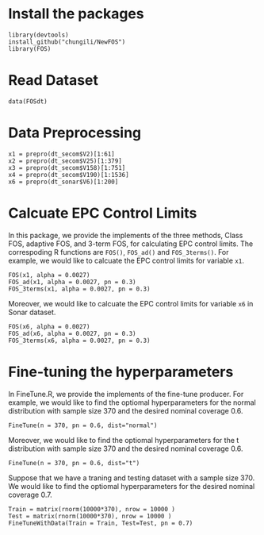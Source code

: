 # Install the packages

```
library(devtools)
install_github("chungili/NewFOS")
library(FOS)
```

# Read Dataset

```
data(FOSdt)
```

# Data Preprocessing

```
x1 = prepro(dt_secom$V2)[1:61]
x2 = prepro(dt_secom$V25)[1:379] 
x3 = prepro(dt_secom$V158)[1:751]
x4 = prepro(dt_secom$V190)[1:1536]
x6 = prepro(dt_sonar$V6)[1:200]
```

# Calcuate EPC Control Limits
In this package, we provide the implements of the three methods, Class FOS, adaptive FOS, and 3-term FOS, for calculating EPC control limits.
The correspoding R functions are `FOS()`, `FOS_ad()` and `FOS_3terms()`. For example, we would like to calcuate the EPC control limits for variable `x1`.

```{r}
FOS(x1, alpha = 0.0027)
FOS_ad(x1, alpha = 0.0027, pn = 0.3)
FOS_3terms(x1, alpha = 0.0027, pn = 0.3)
```

Moreover, we would like to calcuate the EPC control limits for variable `x6` in Sonar dataset.

```{r}
FOS(x6, alpha = 0.0027)
FOS_ad(x6, alpha = 0.0027, pn = 0.3)
FOS_3terms(x6, alpha = 0.0027, pn = 0.3)
```

# Fine-tuning the hyperparameters

In FineTune.R, we provide the implements of the fine-tune producer. For example, we would like to find the optiomal hyperparameters for the normal distribution with sample size 370 and the desired nominal coverage 0.6.

```{r}
FineTune(n = 370, pn = 0.6, dist="normal")
```
Moreover, we would like to find the optiomal hyperparameters for the t distribution with sample size 370 and the desired nominal coverage 0.6.
```{r}
FineTune(n = 370, pn = 0.6, dist="t")
```
Suppose that we have a traning and testing dataset with a sample size 370.
We would like to find the optiomal hyperparameters for the desired nominal coverage 0.7.
```{r}
Train = matrix(rnorm(10000*370), nrow = 10000 )
Test = matrix(rnorm(10000*370), nrow = 10000 )
FineTuneWithData(Train = Train, Test=Test, pn = 0.7)
```

